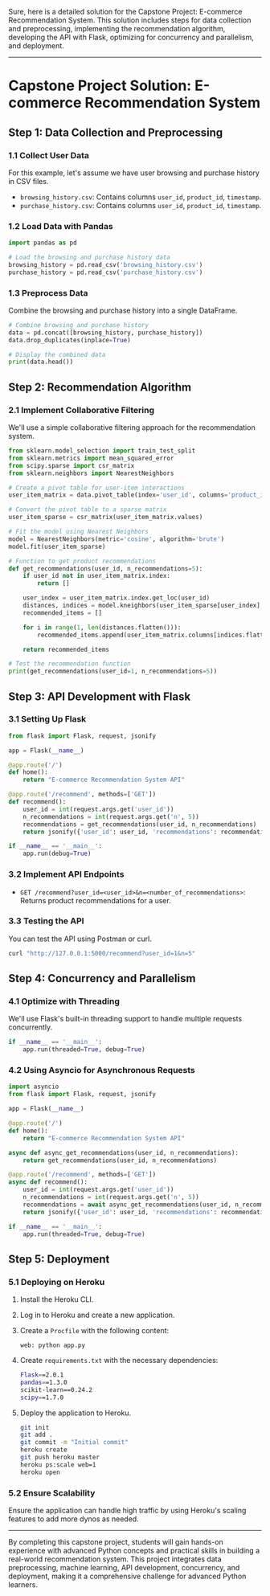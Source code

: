 Sure, here is a detailed solution for the Capstone Project: E-commerce Recommendation System. This solution includes steps for data collection and preprocessing, implementing the recommendation algorithm, developing the API with Flask, optimizing for concurrency and parallelism, and deployment.

---

# Capstone Project Solution: E-commerce Recommendation System

## Step 1: Data Collection and Preprocessing

### 1.1 Collect User Data

For this example, let's assume we have user browsing and purchase history in CSV files.

- `browsing_history.csv`: Contains columns `user_id`, `product_id`, `timestamp`.
- `purchase_history.csv`: Contains columns `user_id`, `product_id`, `timestamp`.

### 1.2 Load Data with Pandas

```python
import pandas as pd

# Load the browsing and purchase history data
browsing_history = pd.read_csv('browsing_history.csv')
purchase_history = pd.read_csv('purchase_history.csv')
```

### 1.3 Preprocess Data

Combine the browsing and purchase history into a single DataFrame.

```python
# Combine browsing and purchase history
data = pd.concat([browsing_history, purchase_history])
data.drop_duplicates(inplace=True)

# Display the combined data
print(data.head())
```

## Step 2: Recommendation Algorithm

### 2.1 Implement Collaborative Filtering

We'll use a simple collaborative filtering approach for the recommendation system. 

```python
from sklearn.model_selection import train_test_split
from sklearn.metrics import mean_squared_error
from scipy.sparse import csr_matrix
from sklearn.neighbors import NearestNeighbors

# Create a pivot table for user-item interactions
user_item_matrix = data.pivot_table(index='user_id', columns='product_id', aggfunc='size', fill_value=0)

# Convert the pivot table to a sparse matrix
user_item_sparse = csr_matrix(user_item_matrix.values)

# Fit the model using Nearest Neighbors
model = NearestNeighbors(metric='cosine', algorithm='brute')
model.fit(user_item_sparse)

# Function to get product recommendations
def get_recommendations(user_id, n_recommendations=5):
    if user_id not in user_item_matrix.index:
        return []

    user_index = user_item_matrix.index.get_loc(user_id)
    distances, indices = model.kneighbors(user_item_sparse[user_index], n_neighbors=n_recommendations + 1)
    recommended_items = []

    for i in range(1, len(distances.flatten())):
        recommended_items.append(user_item_matrix.columns[indices.flatten()[i]])

    return recommended_items

# Test the recommendation function
print(get_recommendations(user_id=1, n_recommendations=5))
```

## Step 3: API Development with Flask

### 3.1 Setting Up Flask

```python
from flask import Flask, request, jsonify

app = Flask(__name__)

@app.route('/')
def home():
    return "E-commerce Recommendation System API"

@app.route('/recommend', methods=['GET'])
def recommend():
    user_id = int(request.args.get('user_id'))
    n_recommendations = int(request.args.get('n', 5))
    recommendations = get_recommendations(user_id, n_recommendations)
    return jsonify({'user_id': user_id, 'recommendations': recommendations})

if __name__ == '__main__':
    app.run(debug=True)
```

### 3.2 Implement API Endpoints

- `GET /recommend?user_id=<user_id>&n=<number_of_recommendations>`: Returns product recommendations for a user.

### 3.3 Testing the API

You can test the API using Postman or curl.

```sh
curl "http://127.0.0.1:5000/recommend?user_id=1&n=5"
```

## Step 4: Concurrency and Parallelism

### 4.1 Optimize with Threading

We'll use Flask's built-in threading support to handle multiple requests concurrently.

```python
if __name__ == '__main__':
    app.run(threaded=True, debug=True)
```

### 4.2 Using Asyncio for Asynchronous Requests

```python
import asyncio
from flask import Flask, request, jsonify

app = Flask(__name__)

@app.route('/')
def home():
    return "E-commerce Recommendation System API"

async def async_get_recommendations(user_id, n_recommendations):
    return get_recommendations(user_id, n_recommendations)

@app.route('/recommend', methods=['GET'])
async def recommend():
    user_id = int(request.args.get('user_id'))
    n_recommendations = int(request.args.get('n', 5))
    recommendations = await async_get_recommendations(user_id, n_recommendations)
    return jsonify({'user_id': user_id, 'recommendations': recommendations})

if __name__ == '__main__':
    app.run(threaded=True, debug=True)
```

## Step 5: Deployment

### 5.1 Deploying on Heroku

1. Install the Heroku CLI.
2. Log in to Heroku and create a new application.
3. Create a `Procfile` with the following content:

    ```
    web: python app.py
    ```

4. Create `requirements.txt` with the necessary dependencies:

    ```sh
    Flask==2.0.1
    pandas==1.3.0
    scikit-learn==0.24.2
    scipy==1.7.0
    ```

5. Deploy the application to Heroku.

    ```sh
    git init
    git add .
    git commit -m "Initial commit"
    heroku create
    git push heroku master
    heroku ps:scale web=1
    heroku open
    ```

### 5.2 Ensure Scalability

Ensure the application can handle high traffic by using Heroku's scaling features to add more dynos as needed.

---

By completing this capstone project, students will gain hands-on experience with advanced Python concepts and practical skills in building a real-world recommendation system. This project integrates data preprocessing, machine learning, API development, concurrency, and deployment, making it a comprehensive challenge for advanced Python learners.